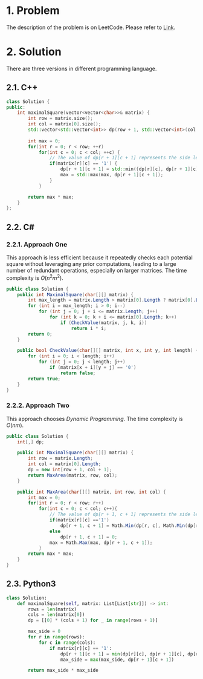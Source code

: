 # 1. Problem

The description of the problem is on LeetCode. Please refer to [Link](https://leetcode.com/problems/string-to-integer-atoi/description/).

# 2. Solution

There are three versions in different programming language.

## 2.1. C++

```cpp
class Solution {
public:
    int maximalSquare(vector<vector<char>>& matrix) {
        int row = matrix.size();
        int col = matrix[0].size();
        std::vector<std::vector<int>> dp(row + 1, std::vector<int>(col + 1, 0));
        
        int max = 0;
        for(int r = 0; r < row; ++r)
            for(int c = 0; c < col; ++c) {
                // The value of dp[r + 1][c + 1] represents the side length of the largest square whose bottom-right corner is at (r, c) in the original matrix.
                if(matrix[r][c] == '1') {
                    dp[r + 1][c + 1] = std::min({dp[r][c], dp[r + 1][c], dp[r][c + 1]}) + 1;
                    max = std::max(max, dp[r + 1][c + 1]);
                }
            }

        return max * max;
    }
};
```

## 2.2. C#

### 2.2.1. Approach One

This approach is less efficient because it repeatedly checks each potential square without leveraging any prior computations, leading to a large number of redundant operations, especially on larger matrices. The time complexity is $O(n^2m^2)$.

```csharp
public class Solution {
    public int MaximalSquare(char[][] matrix) {
        int max_length = matrix.Length > matrix[0].Length ? matrix[0].Length : matrix.Length;
        for (int i = max_length; i > 0; i--) 
            for (int j = 0; j + i <= matrix.Length; j++)
                for (int k = 0; k + i <= matrix[0].Length; k++)
                    if (CheckValue(matrix, j, k, i))
                        return i * i;
        return 0;
    }

    public bool CheckValue(char[][] matrix, int x, int y, int length) {
        for (int i = 0; i < length; i++)
            for (int j = 0; j < length; j++)
                if (matrix[x + i][y + j] == '0')
                    return false;
        return true;
    }
}
```

### 2.2.2. Approach Two

This approach chooses _Dynamic Programming_. The time complexity is $O(nm)$.

```csharp
public class Solution {
    int[,] dp;

    public int MaximalSquare(char[][] matrix) {
        int row = matrix.Length;
        int col = matrix[0].Length;
        dp = new int[row + 1, col + 1];
        return MaxArea(matrix, row, col);
    }

    public int MaxArea(char[][] matrix, int row, int col) {
        int max = 0;
        for(int r = 0; r < row; r++)
            for(int c = 0; c < col; c++){
                // The value of dp[r + 1, c + 1] represents the side length of the largest square whose bottom-right corner is at (r, c) in the original matrix.
                if(matrix[r][c] =='1') 
                    dp[r + 1, c + 1] = Math.Min(dp[r, c], Math.Min(dp[r + 1, c], dp[r , c + 1])) + 1;
                else 
                    dp[r + 1, c + 1] = 0;
                max = Math.Max(max, dp[r + 1, c + 1]);
            }
        return max * max;
    }
}
```

## 2.3. Python3

```python
class Solution:
    def maximalSquare(self, matrix: List[List[str]]) -> int:
        rows = len(matrix)
        cols = len(matrix[0])
        dp = [[0] * (cols + 1) for _ in range(rows + 1)]

        max_side = 0
        for r in range(rows):
            for c in range(cols):
                if matrix[r][c] == '1':
                    dp[r + 1][c + 1] = min(dp[r][c], dp[r + 1][c], dp[r][c + 1]) + 1
                    max_side = max(max_side, dp[r + 1][c + 1])

        return max_side * max_side
```
